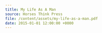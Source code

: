 ```yaml
---
title: My Life As A Man
source: Horses Think Press
file: /content/assets/my-life-as-a-man.pdf
date: 2015-01-01 12:00:00 +0000
---
```

